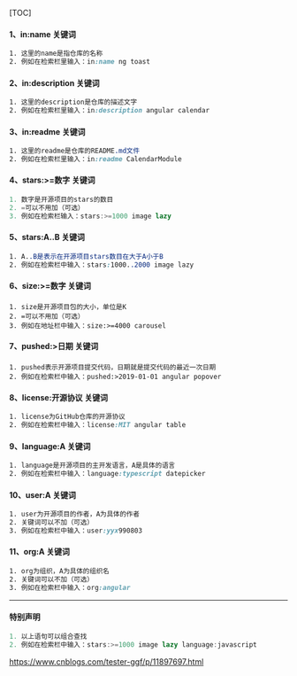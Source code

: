 [TOC]

#### 1、in:name 关键词

```css
1. 这里的name是指仓库的名称
2. 例如在检索栏里输入：in:name ng toast
```

#### 2、in:description 关键词

```css
1. 这里的description是仓库的描述文字
2. 例如在检索栏里输入：in:description angular calendar
```

#### 3、in:readme 关键词

```css
1. 这里的readme是仓库的README.md文件
2. 例如在检索栏里输入：in:readme CalendarModule
```

#### 4、stars:>=数字 关键词

```swift
1. 数字是开源项目的stars的数目
2. =可以不用加（可选）
3. 例如在检索栏输入：stars:>=1000 image lazy
```

#### 5、stars:A..B 关键词

```css
1. A..B是表示在开源项目stars数目在大于A小于B
2. 例如在检索栏中输入：stars:1000..2000 image lazy
```

#### 6、size:>=数字 关键词

```undefined
1. size是开源项目包的大小，单位是K
2. =可以不用加（可选）
3. 例如在地址栏中输入：size:>=4000 carousel
```

#### 7、pushed:>日期 关键词

```undefined
1. pushed表示开源项目提交代码，日期就是提交代码的最近一次日期
2. 例如在检索栏中输入：pushed:>2019-01-01 angular popover
```

#### 8、license:开源协议 关键词

```css
1. license为GitHub仓库的开源协议
2. 例如在检索栏中输入：license:MIT angular table
```

#### 9、language:A 关键词

```css
1. language是开源项目的主开发语言，A是具体的语言
2. 例如在检索栏中输入：language:typescript datepicker
```

#### 10、user:A 关键词

```css
1. user为开源项目的作者，A为具体的作者
2. 关键词可以不加（可选）
3. 例如在检索栏中输入：user:yyx990803
```

#### 11、org:A 关键词

```css
1. org为组织，A为具体的组织名
2. 关键词可以不加（可选）
3. 例如在检索栏中输入：org:angular
```

------

#### 特别声明

```swift
1. 以上语句可以组合查找
2. 例如在检索栏中输入：stars:>=1000 image lazy language:javascript
```



 https://www.cnblogs.com/tester-ggf/p/11897697.html